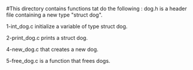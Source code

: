#This directory contains functions tat do the following :
dog.h is a header file containing a new type "struct dog".

1-int_dog.c initialize a variable of type struct dog.

2-print_dog.c prints a struct dog.

4-new_dog.c that creates a new dog.

5-free_dog.c is a function that frees dogs.

